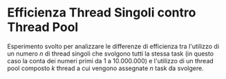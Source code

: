 # Efficienza Thread Singoli contro Thread Pool

Esperimento svolto per analizzare le differenze di efficienza tra l'utilizzo di un numero $n$ di thread singoli che svolgono tutti la stessa task (in questo caso la conta dei numeri primi da 1 a 10.000.000) e l'utilizzo di un thread pool composto $k$ thread a cui vengono assegnate $n$ task da svolgere.
